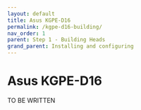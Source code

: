 ```yaml
---
layout: default
title: Asus KGPE-D16
permalink: /kgpe-d16-building/
nav_order: 1
parent: Step 1 - Building Heads
grand_parent: Installing and configuring
---
```


Asus KGPE-D16
====

TO BE WRITTEN
